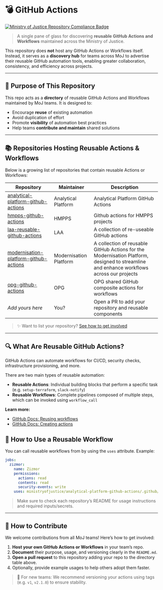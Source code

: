 # 💣 GitHub Actions

[![Ministry of Justice Repository Compliance Badge](https://github-community.service.justice.gov.uk/repository-standards/api/github-actions/badge)](https://github-community.service.justice.gov.uk/repository-standards/github-actions)

> A single pane of glass for discovering **reusable GitHub Actions and Workflows** maintained across the Ministry of Justice.

This repository does **not** host any GitHub Actions or Workflows itself. Instead, it serves as a **discovery hub** for teams across MoJ to advertise their reusable GitHub automation tools, enabling greater collaboration, consistency, and efficiency across projects.

---

## 🧭 Purpose of This Repository

This repo acts as a **directory** of reusable GitHub Actions and Workflows maintained by MoJ teams. It is designed to:

- Encourage **reuse** of existing automation
- Avoid duplication of effort
- Promote **visibility** of automation best practices
- Help teams **contribute and maintain** shared solutions

---

## 📚 Repositories Hosting Reusable Actions & Workflows

Below is a growing list of repositories that contain reusable Actions or Workflows:

| Repository                                                                                                          | Maintainer             | Description                                                                                                                              |
| ------------------------------------------------------------------------------------------------------------------- | ---------------------- | ---------------------------------------------------------------------------------------------------------------------------------------- |
| [analytical-platform-github-actions](https://github.com/ministryofjustice/analytical-platform-github-actions)       | Analytical Platform    | Analytical Platform GitHub Actions                                                                                                       |
| [hmpps-github-actions](https://github.com/ministryofjustice/hmpps-github-actions)                                   | HMPPS                  | Github actions for HMPPS projects                                                                                                        |
| [laa-reusable-github-actions](https://github.com/ministryofjustice/laa-reusable-github-actions)                     | LAA                    | A collection of re-useable GitHub actions                                                                                                |
| [modernisation-platform-github-actions](https://github.com/ministryofjustice/modernisation-platform-github-actions) | Modernisation Platform | A collection of reusable GitHub Actions for the Modernisation Platform, designed to streamline and enhance workflows across our projects |
| [opg-github-actions](https://github.com/ministryofjustice/opg-github-actions)                                       | OPG                    | OPG shared GitHub composite actions for workflows                                                                                        |
| _Add yours here_                                                                                                    | You?                   | Open a PR to add your repository and reusable components                                                                                 |

> ✨ Want to list your repository? [See how to get involved](#-how-to-contribute)

---

## 🔍 What Are Reusable GitHub Actions?

GitHub Actions can automate workflows for CI/CD, security checks, infrastructure provisioning, and more.

There are two main types of reusable automation:

- **Reusable Actions**: Individual building blocks that perform a specific task (e.g. `setup-terraform`, `slack-notify`)
- **Reusable Workflows**: Complete pipelines composed of multiple steps, which can be invoked using `workflow_call`

**Learn more:**

- [GitHub Docs: Reusing workflows](https://docs.github.com/en/actions/how-tos/sharing-automations/reuse-workflows)
- [GitHub Docs: Creating actions](https://docs.github.com/en/actions/how-tos/sharing-automations/creating-actions)

## 🧪 How to Use a Reusable Workflow

You can call reusable workflows from by using the `uses` attribute. Example:

```yaml
jobs:
  zizmor:
    name: Zizmor
    permissions:
      actions: read
      contents: read
      security-events: write
    uses: ministryofjustice/analytical-platform-github-actions/.github/workflows/reusable-zizmor.yml@<commit SHA> # <version>
```

> Make sure to check each repository’s README for usage instructions and required inputs/secrets.

---

## 🤝 How to Contribute

We welcome contributions from all MoJ teams! Here’s how to get involved:

1. **Host your own GitHub Actions or Workflows** in your team’s repo.
2. **Document** their purpose, usage, and versioning clearly in the `README.md`.
3. **Open a pull request** to this repository adding your repo to the directory table above.
4. Optionally, provide example usages to help others adopt them faster.

> 📌 For new teams: We recommend versioning your actions using tags (e.g. `v1`, `v2.1.0`) to ensure stability.
